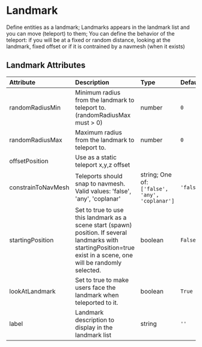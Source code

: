 
Landmark
========


Define entities as a landmark; Landmarks appears in the landmark list and you can move (teleport) to them; You can define the behavior of the teleport: if you will be at a fixed or random distance, looking at the landmark, fixed offset or if it is contrained by a navmesh (when it exists)

Landmark Attributes
--------------------

|Attribute|Description|Type|Default|Required|
| :--- | :--- | :--- | :--- | :--- |
|randomRadiusMin|Minimum radius from the landmark to teleport to. (randomRadiusMax must > 0)|number|```0```|No|
|randomRadiusMax|Maximum radius from the landmark to teleport to.|number|```0```|No|
|offsetPosition|Use as a static teleport x,y,z offset|||No|
|constrainToNavMesh|Teleports should snap to navmesh. Valid values: 'false', 'any', 'coplanar'|string; One of: ```['false', 'any', 'coplanar']```|```'false'```|No|
|startingPosition|Set to true to use this landmark as a scene start (spawn) position. If several landmarks with startingPosition=true exist in a scene, one will be randomly selected.|boolean|```False```|No|
|lookAtLandmark|Set to true to make users face the landmark when teleported to it.|boolean|```True```|No|
|label|Landmark description to display in the landmark list|string|```''```|Yes|
